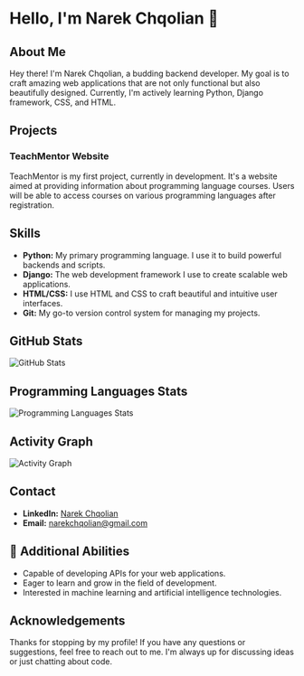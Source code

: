 # Hello, I'm Narek Chqolian 👋

## About Me
Hey there! I'm Narek Chqolian, a budding backend developer. My goal is to craft amazing web applications that are not only functional but also beautifully designed. Currently, I'm actively learning Python, Django framework, CSS, and HTML.

## Projects
### TeachMentor Website
TeachMentor is my first project, currently in development. It's a website aimed at providing information about programming language courses. Users will be able to access courses on various programming languages after registration.

## Skills
- **Python:** My primary programming language. I use it to build powerful backends and scripts.
- **Django:** The web development framework I use to create scalable web applications.
- **HTML/CSS:** I use HTML and CSS to craft beautiful and intuitive user interfaces.
- **Git:** My go-to version control system for managing my projects.

## GitHub Stats
![GitHub Stats](https://github-readme-stats.vercel.app/api?username=chqoliann&show_icons=true&theme=radical)

## Programming Languages Stats
![Programming Languages Stats](https://github-readme-stats.vercel.app/api/top-langs/?username=chqoliann&layout=compact&theme=radical)

## Activity Graph
![Activity Graph](https://activity-graph.herokuapp.com/graph?username=chqoliann&bg_color=1F222E&color=F8D866&line=F85D7F&point=FFFFFF&area=true&hide_border=true)

## Contact
- **LinkedIn:** [Narek Chqolian](https://www.linkedin.com/in/narek-chqolian-0b3b27290/)
- **Email:** narekchqolian@gmail.com

## 🚀 Additional Abilities
- Capable of developing APIs for your web applications.
- Eager to learn and grow in the field of development.
- Interested in machine learning and artificial intelligence technologies.

## Acknowledgements
Thanks for stopping by my profile! If you have any questions or suggestions, feel free to reach out to me. I'm always up for discussing ideas or just chatting about code.


